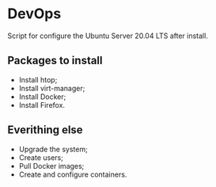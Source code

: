 # DevOps
Script for configure the Ubuntu Server 20.04 LTS after install.
## Packages to install
+ Install htop;
+ Install virt-manager;
+ Install Docker;
+ Install Firefox.
## Everithing else
+ Upgrade the system;
+ Create users;
+ Pull Docker images;
+ Create and configure containers.
